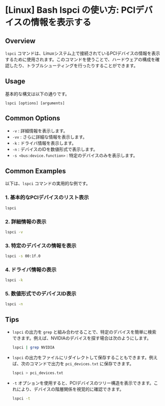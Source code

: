 # [Linux] Bash lspci の使い方: PCIデバイスの情報を表示する

## Overview
`lspci` コマンドは、Linuxシステム上で接続されているPCIデバイスの情報を表示するために使用されます。このコマンドを使うことで、ハードウェアの構成を確認したり、トラブルシューティングを行ったりすることができます。

## Usage
基本的な構文は以下の通りです。

```
lspci [options] [arguments]
```

## Common Options
- `-v` : 詳細情報を表示します。
- `-vv` : さらに詳細な情報を表示します。
- `-k` : ドライバ情報を表示します。
- `-n` : デバイスのIDを数値形式で表示します。
- `-s <bus:device.function>` : 特定のデバイスのみを表示します。

## Common Examples
以下は、`lspci` コマンドの実用的な例です。

### 1. 基本的なPCIデバイスのリスト表示
```bash
lspci
```

### 2. 詳細情報の表示
```bash
lspci -v
```

### 3. 特定のデバイスの情報を表示
```bash
lspci -s 00:1f.0
```

### 4. ドライバ情報の表示
```bash
lspci -k
```

### 5. 数値形式でのデバイスID表示
```bash
lspci -n
```

## Tips
- `lspci` の出力を `grep` と組み合わせることで、特定のデバイスを簡単に検索できます。例えば、NVIDIAのデバイスを探す場合は次のようにします。
  ```bash
  lspci | grep NVIDIA
  ```
- `lspci` の出力をファイルにリダイレクトして保存することもできます。例えば、次のコマンドで出力を `pci_devices.txt` に保存できます。
  ```bash
  lspci > pci_devices.txt
  ```
- `-t` オプションを使用すると、PCIデバイスのツリー構造を表示できます。これにより、デバイスの階層関係を視覚的に確認できます。
  ```bash
  lspci -t
  ```
